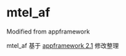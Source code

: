 mtel_af
=======

Modified from appframework

mtel_af 基于 <a href="http://app-framework-software.intel.com/">appframework 2.1</a> 修改整理